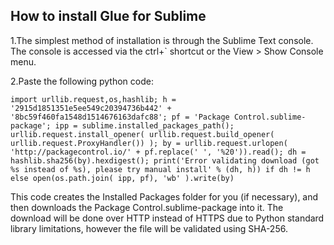 ## How to install Glue for Sublime

1.The simplest method of installation is through the Sublime Text console. 
The console is accessed via the ctrl+` shortcut or the View > Show Console menu. 

2.Paste the following python code:

```import urllib.request,os,hashlib; h = '2915d1851351e5ee549c20394736b442' + '8bc59f460fa1548d1514676163dafc88'; pf = 'Package Control.sublime-package'; ipp = sublime.installed_packages_path(); urllib.request.install_opener( urllib.request.build_opener( urllib.request.ProxyHandler()) ); by = urllib.request.urlopen( 'http://packagecontrol.io/' + pf.replace(' ', '%20')).read(); dh = hashlib.sha256(by).hexdigest(); print('Error validating download (got %s instead of %s), please try manual install' % (dh, h)) if dh != h else open(os.path.join( ipp, pf), 'wb' ).write(by)```

This code creates the Installed Packages folder for you (if necessary), 
and then downloads the Package Control.sublime-package into it. 
The download will be done over HTTP instead of HTTPS due to Python standard library limitations,
however the file will be validated using SHA-256.
